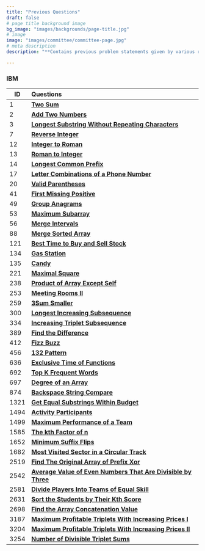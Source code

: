 ```yaml
---
title: "Previous Questions"
draft: false
# page title background image
bg_image: "images/backgrounds/page-title.jpg"
# image
image: "images/committee/committee-page.jpg"
# meta description
description: "**Contains previous problem statements given by various recruitors during their selection process.**"

---
```

### IBM

| ID   | Questions                                                                                                                                                     |
|------|:-----------------------------------------------------------------------------------------------------------------------------------------------------------------------|
| 1    | **[Two Sum](https://leetcode.com/problems/two-sum/description/)**                                                                                                     |
| 2    | **[Add Two Numbers](https://leetcode.com/problems/add-two-numbers/description/)**                                                                                     |
| 3    | **[Longest Substring Without Repeating Characters](https://leetcode.com/problems/longest-substring-without-repeating-characters/description/)**                       |
| 7    | **[Reverse Integer](https://leetcode.com/problems/reverse-integer/description/)**                                                                                     |
| 12   | **[Integer to Roman](https://leetcode.com/problems/integer-to-roman/description/)**                                                                                   |
| 13   | **[Roman to Integer](https://leetcode.com/problems/roman-to-integer/description/)**                                                                                   |
| 14   | **[Longest Common Prefix](https://leetcode.com/problems/longest-common-prefix/description/)**                                                                         |
| 17   | **[Letter Combinations of a Phone Number](https://leetcode.com/problems/letter-combinations-of-a-phone-number/description/)**                                         |
| 20   | **[Valid Parentheses](https://leetcode.com/problems/valid-parentheses/description/)**                                                                                 |
| 41   | **[First Missing Positive](https://leetcode.com/problems/first-missing-positive/description/)**                                                                       |
| 49   | **[Group Anagrams](https://leetcode.com/problems/group-anagrams/description/)**                                                                                       |
| 53   | **[Maximum Subarray](https://leetcode.com/problems/maximum-subarray/description/)**                                                                                   |
| 56   | **[Merge Intervals](https://leetcode.com/problems/merge-intervals/description/)**                                                                                     |
| 88   | **[Merge Sorted Array](https://leetcode.com/problems/merge-sorted-array/description/)**                                                                               |
| 121  | **[Best Time to Buy and Sell Stock](https://leetcode.com/problems/best-time-to-buy-and-sell-stock/description/)**                                                     |
| 134  | **[Gas Station](https://leetcode.com/problems/gas-station/description/)**                                                                                             |
| 135  | **[Candy](https://leetcode.com/problems/candy/description/)**                                                                                                         |
| 221  | **[Maximal Square](https://leetcode.com/problems/maximal-square/description/)**                                                                                       |
| 238  | **[Product of Array Except Self](https://leetcode.com/problems/product-of-array-except-self/description/)**                                                           |
| 253  | **[Meeting Rooms II](https://leetcode.com/problems/meeting-rooms-ii/description/)**                                                                                   |
| 259  | **[3Sum Smaller](https://leetcode.com/problems/3sum-smaller/description/)**                                                                                           |
| 300  | **[Longest Increasing Subsequence](https://leetcode.com/problems/longest-increasing-subsequence/description/)**                                                       |
| 334  | **[Increasing Triplet Subsequence](https://leetcode.com/problems/increasing-triplet-subsequence/description/)**                                                       |
| 389  | **[Find the Difference](https://leetcode.com/problems/find-the-difference/description/)**                                                                             |
| 412  | **[Fizz Buzz](https://leetcode.com/problems/fizz-buzz/description/)**                                                                                                 |
| 456  | **[132 Pattern](https://leetcode.com/problems/132-pattern/description/)**                                                                                             |
| 636  | **[Exclusive Time of Functions](https://leetcode.com/problems/exclusive-time-of-functions/description/)**                                                             |
| 692  | **[Top K Frequent Words](https://leetcode.com/problems/top-k-frequent-words/description/)**                                                                           |
| 697  | **[Degree of an Array](https://leetcode.com/problems/degree-of-an-array/description/)**                                                                               |
| 874  | **[Backspace String Compare](https://leetcode.com/problems/backspace-string-compare/description/)**                                                                   |
| 1321 | **[Get Equal Substrings Within Budget](https://leetcode.com/problems/get-equal-substrings-within-budget/description/)**                                               |
| 1494 | **[Activity Participants](https://leetcode.com/problems/activity-participants/description/)**                                                                         |
| 1499 | **[Maximum Performance of a Team](https://leetcode.com/problems/maximum-performance-of-a-team/description/)**                                                         |
| 1585 | **[The kth Factor of n](https://leetcode.com/problems/the-kth-factor-of-n/description/)**                                                                             |
| 1652 | **[Minimum Suffix Flips](https://leetcode.com/problems/minimum-suffix-flips/description/)**                                                                           |
| 1682 | **[Most Visited Sector in  a Circular Track](https://leetcode.com/problems/most-visited-sector-in-a-circular-track/description/)**                                    |
| 2519 | **[Find The Original Array of Prefix Xor](https://leetcode.com/problems/find-the-original-array-of-prefix-xor/description/)**                                         |
| 2542 | **[Average Value of Even Numbers That Are Divisible by Three](https://leetcode.com/problems/average-value-of-even-numbers-that-are-divisible-by-three/description/)** |
| 2581 | **[Divide Players Into Teams of Equal Skill](https://leetcode.com/problems/divide-players-into-teams-of-equal-skill/description/)**                                   |
| 2631 | **[Sort the Students by Their Kth Score](https://leetcode.com/problems/sort-the-students-by-their-kth-score/description/)**                                           |
| 2698 | **[Find the Array Concatenation Value](https://leetcode.com/problems/find-the-array-concatenation-value/description/)**                                               |
| 3187 | **[Maximum Profitable Triplets With Increasing Prices I](https://leetcode.com/problems/maximum-profitable-triplets-with-increasing-prices-i/description/)**           |
| 3204 | **[Maximum Profitable Triplets With Increasing Prices II](https://leetcode.com/problems/maximum-profitable-triplets-with-increasing-prices-ii/description/)**         |
| 3254 | **[Number of Divisible Triplet Sums](https://leetcode.com/problems/number-of-divisible-triplet-sums/description/)**                                                   |
